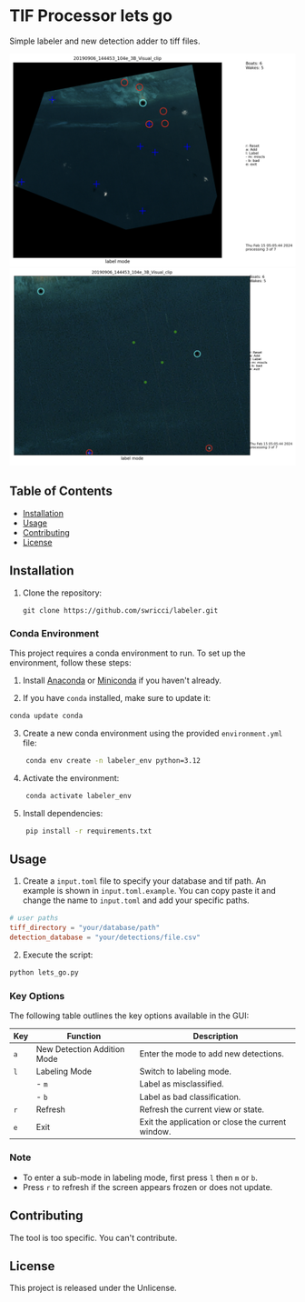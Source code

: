 # TIF Processor lets go

Simple labeler and new detection adder to tiff files.

![ ](images/example_1.png "Let's Go screenshot")
![ ](images/example_2.png "Let's Go screenshot")

## Table of Contents

- [Installation](#installation)
- [Usage](#usage)
- [Contributing](#contributing)
- [License](#license)

## Installation

1. Clone the repository:

   ```shell
   git clone https://github.com/swricci/labeler.git
   ```

### Conda Environment

This project requires a conda environment to run. To set up the environment, follow these steps:

1. Install [Anaconda](https://www.anaconda.com/products/individual) or [Miniconda](https://docs.conda.io/en/latest/miniconda.html) if you haven't already.

2. If you have `conda` installed, make sure to update it:

```bash
conda update conda
```

3. Create a new conda environment using the provided `environment.yml` file:

```bash
    conda env create -n labeler_env python=3.12
```

4. Activate the environment:

```bash
    conda activate labeler_env
```

5. Install dependencies:

```bash
    pip install -r requirements.txt
```

## Usage

1. Create a `input.toml` file to specify your database and tif path. An example is shown in `input.toml.example`. You can copy paste it and change the name to `input.toml` and add your specific paths.

```toml
# user paths
tiff_directory = "your/database/path"
detection_database = "your/detections/file.csv"
```


2. Execute the script:

```bash
python lets_go.py
```

### Key Options

The following table outlines the key options available in the GUI:

| Key | Function                    | Description                                       |
| --- | --------------------------- | ------------------------------------------------- |
| `a` | New Detection Addition Mode | Enter the mode to add new detections.             |
| `l` | Labeling Mode               | Switch to labeling mode.                          |
|     | - `m`                       | Label as misclassified.                           |
|     | - `b`                       | Label as bad classification.                      |
| `r` | Refresh                     | Refresh the current view or state.                |
| `e` | Exit                        | Exit the application or close the current window. |

### Note

- To enter a sub-mode in labeling mode, first press `l` then `m` or `b`.
- Press `r` to refresh if the screen appears frozen or does not update.

## Contributing

The tool is too specific. You can't contribute.

## License

This project is released under the Unlicense.
